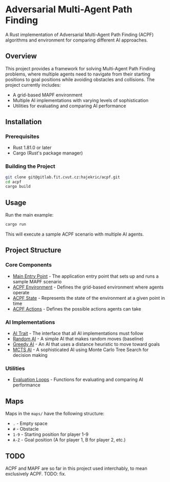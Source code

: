 # Adversarial Multi-Agent Path Finding

A Rust implementation of Adversarial Multi-Agent Path Finding (ACPF) algorithms and environment for comparing different AI approaches.

## Overview

This project provides a framework for solving Multi-Agent Path Finding problems, where multiple agents need to navigate from their starting positions to goal positions while avoiding obstacles and collisions. The project currently includes:

- A grid-based MAPF environment
- Multiple AI implementations with varying levels of sophistication
- Utilities for evaluating and comparing AI performance

## Installation

### Prerequisites

- Rust 1.81.0 or later
- Cargo (Rust's package manager)

### Building the Project

```bash
git clone git@gitlab.fit.cvut.cz:hajekric/acpf.git
cd acpf
cargo build
```

## Usage

Run the main example:

```bash
cargo run
```

This will execute a sample ACPF scenario with multiple AI agents.

## Project Structure

### Core Components

- [Main Entry Point](src/main.rs) - The application entry point that sets up and runs a sample MAPF scenario
- [ACPF Environment](src/mapf/environment.rs) - Defines the grid-based environment where agents operate
- [ACPF State](src/mapf/state.rs) - Represents the state of the environment at a given point in time
- [ACPF Actions](src/mapf/action.rs) - Defines the possible actions agents can take

### AI Implementations

- [AI Trait](src/ai/mod.rs) - The interface that all AI implementations must follow
- [Random AI](src/ai/random_ai.rs) - A simple AI that makes random moves (baseline)
- [Greedy AI](src/ai/greedy.rs) - An AI that uses a distance heuristic to move toward goals
- [MCTS AI](src/ai/mcts.rs) - A sophisticated AI using Monte Carlo Tree Search for decision making

### Utilities

- [Evaluation Loops](src/loops.rs) - Functions for evaluating and comparing AI performance

## Maps

Maps in the `maps/` have the following structure:

- `.` - Empty space
- `#` - Obstacle
- `1-9` - Starting position for player 1-9
- `A-Z` - Goal position (A for player 1, B for player 2, etc.)

## TODO

ACPF and MAPF are so far in this project used interchably, to mean exclusively ACPF. TODO: fix.